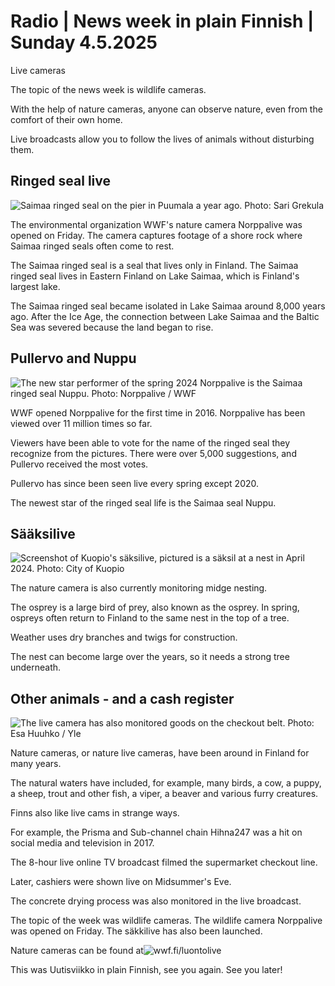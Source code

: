 # Radio \| News week in plain Finnish \| Sunday 4.5.2025

Live cameras

The topic of the news week is wildlife cameras.

With the help of nature cameras, anyone can observe nature, even from the comfort of their own home.

Live broadcasts allow you to follow the lives of animals without disturbing them.

## Ringed seal live

![Saimaa ringed seal on the pier in Puumala a year ago. Photo: Sari Grekula](https://images.cdn.yle.fi/image/upload/c_crop,h_1695,w_3015,x_4,y_0/ar_1.777777777777777,c_fill,g_faces,h_431,w_767/dpr_1.0/q_auto:eco/f_auto/fl_lossy/v1716216759/39-1288255664b62b5da4fa)

The environmental organization WWF's nature camera Norppalive was opened on Friday. The camera captures footage of a shore rock where Saimaa ringed seals often come to rest.

The Saimaa ringed seal is a seal that lives only in Finland. The Saimaa ringed seal lives in Eastern Finland on Lake Saimaa, which is Finland's largest lake.

The Saimaa ringed seal became isolated in Lake Saimaa around 8,000 years ago. After the Ice Age, the connection between Lake Saimaa and the Baltic Sea was severed because the land began to rise.

## Pullervo and Nuppu

![The new star performer of the spring 2024 Norppalive is the Saimaa ringed seal Nuppu. Photo: Norppalive / WWF](https://images.cdn.yle.fi/image/upload/c_crop,h_720,w_1280,x_0,y_0/ar_1.777777777777777,c_fill,g_faces,h_431,w_767/dpr_1.0/q_auto:eco/f_auto/fl_lossy/v1716992408/39-129332666573928a67ac)

WWF opened Norppalive for the first time in 2016. Norppalive has been viewed over 11 million times so far.

Viewers have been able to vote for the name of the ringed seal they recognize from the pictures. There were over 5,000 suggestions, and Pullervo received the most votes.

Pullervo has since been seen live every spring except 2020.

The newest star of the ringed seal life is the Saimaa seal Nuppu.

## Sääksilive

![Screenshot of Kuopio's säksilive, pictured is a säksil at a nest in April 2024. Photo: City of Kuopio](https://images.cdn.yle.fi/image/upload/c_crop,h_911,w_1620,x_0,y_34/ar_1.7777777777777777,c_fill,g_faces,h_431,w_767/dpr_1.0/q_auto:eco/f_auto/fl_lossy/v1713337687/39-1271860661f74d80939d)

The nature camera is also currently monitoring midge nesting.

The osprey is a large bird of prey, also known as the osprey. In spring, ospreys often return to Finland to the same nest in the top of a tree.

Weather uses dry branches and twigs for construction.

The nest can become large over the years, so it needs a strong tree underneath.

## Other animals - and a cash register

![The live camera has also monitored goods on the checkout belt. Photo: Esa Huuhko / Yle](https://images.cdn.yle.fi/image/upload/c_crop,h_3016,w_5363,x_0,y_250/ar_1.777777777777777,c_fill,g_faces,h_431,w_767/dpr_1.0/q_auto:eco/f_auto/fl_lossy/v1685615473/39-1118964646e02f001795)

Nature cameras, or nature live cameras, have been around in Finland for many years.

The natural waters have included, for example, many birds, a cow, a puppy, a sheep, trout and other fish, a viper, a beaver and various furry creatures.

Finns also like live cams in strange ways.

For example, the Prisma and Sub-channel chain Hihna247 was a hit on social media and television in 2017.

The 8-hour live online TV broadcast filmed the supermarket checkout line.

Later, cashiers were shown live on Midsummer's Eve.

The concrete drying process was also monitored in the live broadcast.

The topic of the week was wildlife cameras. The wildlife camera Norppalive was opened on Friday. The säkkilive has also been launched.

Nature cameras can be found at![wwf.fi/luontolive](https://wwf.fi/luontolive)

This was Uutisviikko in plain Finnish, see you again. See you later!
